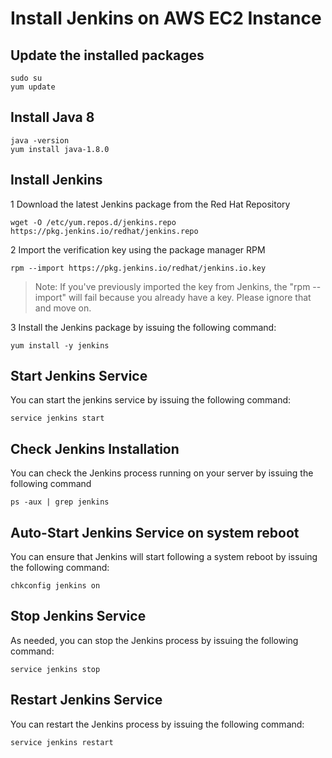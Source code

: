 # Install Jenkins on AWS EC2 Instance



## Update the installed packages
```
sudo su
yum update
```

## Install Java 8
```
java -version
yum install java-1.8.0
```

## Install Jenkins
1 Download the latest Jenkins package from the Red Hat Repository
```
wget -O /etc/yum.repos.d/jenkins.repo https://pkg.jenkins.io/redhat/jenkins.repo
```
2 Import the verification key using the package manager RPM
```
rpm --import https://pkg.jenkins.io/redhat/jenkins.io.key
```


>Note: If you've previously imported the key from Jenkins, the "rpm --import" will fail because you already have a key. Please ignore that and move on.


3 Install the Jenkins package by issuing the following command:
```
yum install -y jenkins
```

## Start Jenkins Service
You can start the jenkins service by issuing the following command:
```
service jenkins start
```

## Check Jenkins Installation
You can check the Jenkins process running on your server by issuing the following command 
```
ps -aux | grep jenkins
```

## Auto-Start Jenkins Service on system reboot
You can ensure that Jenkins will start following a system reboot by issuing the following command:
```
chkconfig jenkins on
```

## Stop Jenkins Service
As needed, you can stop the Jenkins process by issuing the following command:
```
service jenkins stop
```

## Restart Jenkins Service
You can restart the Jenkins process by issuing the following command:
```
service jenkins restart
```

